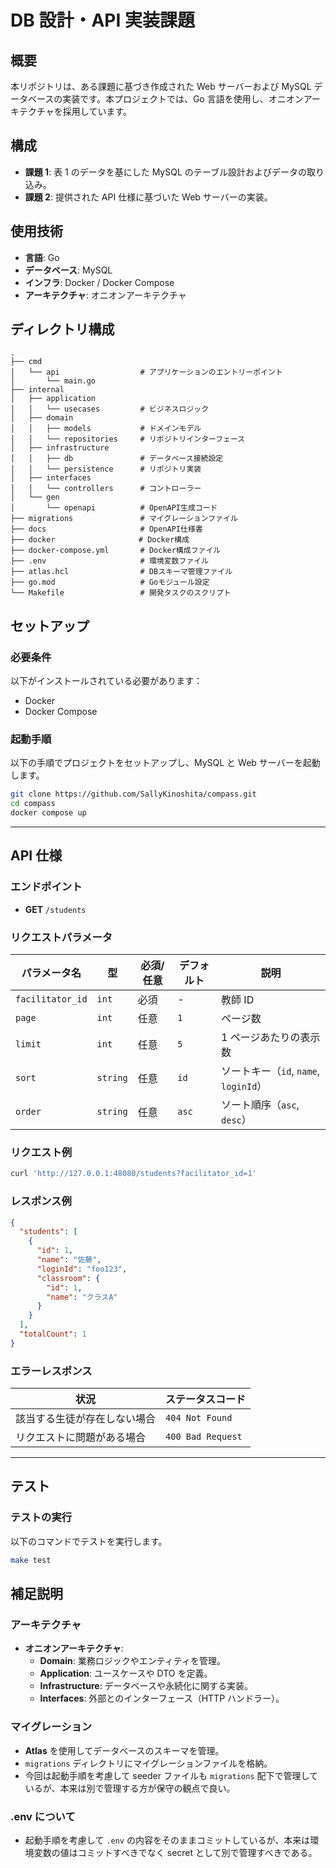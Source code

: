 # DB 設計・API 実装課題

## 概要

本リポジトリは、ある課題に基づき作成された Web サーバーおよび MySQL データベースの実装です。本プロジェクトでは、Go 言語を使用し、オニオンアーキテクチャを採用しています。

## 構成

- **課題 1**: 表 1 のデータを基にした MySQL のテーブル設計およびデータの取り込み。
- **課題 2**: 提供された API 仕様に基づいた Web サーバーの実装。

## 使用技術

- **言語**: Go
- **データベース**: MySQL
- **インフラ**: Docker / Docker Compose
- **アーキテクチャ**: オニオンアーキテクチャ

## ディレクトリ構成

```plaintext
.
├── cmd
│   └── api                  # アプリケーションのエントリーポイント
│       └── main.go
├── internal
│   ├── application
│   │   └── usecases         # ビジネスロジック
│   ├── domain
│   │   ├── models           # ドメインモデル
│   │   └── repositories     # リポジトリインターフェース
│   ├── infrastructure
│   │   ├── db               # データベース接続設定
│   │   └── persistence      # リポジトリ実装
│   ├── interfaces
│   │   └── controllers      # コントローラー
│   └── gen
│       └── openapi          # OpenAPI生成コード
├── migrations               # マイグレーションファイル
├── docs                     # OpenAPI仕様書
├── docker　　　　　　　　　　  # Docker構成
├── docker-compose.yml       # Docker構成ファイル
├── .env                     # 環境変数ファイル
├── atlas.hcl                # DBスキーマ管理ファイル
├── go.mod                   # Goモジュール設定
└── Makefile                 # 開発タスクのスクリプト
```

## セットアップ

### 必要条件

以下がインストールされている必要があります：

- Docker
- Docker Compose

### 起動手順

以下の手順でプロジェクトをセットアップし、MySQL と Web サーバーを起動します。

```bash
git clone https://github.com/SallyKinoshita/compass.git
cd compass
docker compose up
```

---

## API 仕様

### エンドポイント

- **GET** `/students`

### リクエストパラメータ

| パラメータ名     | 型       | 必須/任意 | デフォルト | 説明                                  |
| ---------------- | -------- | --------- | ---------- | ------------------------------------- |
| `facilitator_id` | `int`    | 必須      | -          | 教師 ID                               |
| `page`           | `int`    | 任意      | `1`        | ページ数                              |
| `limit`          | `int`    | 任意      | `5`        | 1 ページあたりの表示数                |
| `sort`           | `string` | 任意      | `id`       | ソートキー（`id`, `name`, `loginId`） |
| `order`          | `string` | 任意      | `asc`      | ソート順序（`asc`, `desc`）           |

### リクエスト例

```bash
curl 'http://127.0.0.1:48080/students?facilitator_id=1'
```

### レスポンス例

```json
{
  "students": [
    {
      "id": 1,
      "name": "佐藤",
      "loginId": "foo123",
      "classroom": {
        "id": 1,
        "name": "クラスA"
      }
    }
  ],
  "totalCount": 1
}
```

### エラーレスポンス

| 状況                         | ステータスコード  |
| ---------------------------- | ----------------- |
| 該当する生徒が存在しない場合 | `404 Not Found`   |
| リクエストに問題がある場合   | `400 Bad Request` |

---

## テスト

### テストの実行

以下のコマンドでテストを実行します。

```bash
make test
```

## 補足説明

### アーキテクチャ

- **オニオンアーキテクチャ**:
  - **Domain**: 業務ロジックやエンティティを管理。
  - **Application**: ユースケースや DTO を定義。
  - **Infrastructure**: データベースや永続化に関する実装。
  - **Interfaces**: 外部とのインターフェース（HTTP ハンドラー）。

### マイグレーション

- **Atlas** を使用してデータベースのスキーマを管理。
- `migrations` ディレクトリにマイグレーションファイルを格納。
- 今回は起動手順を考慮して seeder ファイルも `migrations` 配下で管理しているが、本来は別で管理する方が保守の観点で良い。

### .env について

- 起動手順を考慮して `.env` の内容をそのままコミットしているが、本来は環境変数の値はコミットすべきでなく secret として別で管理すべきである。
